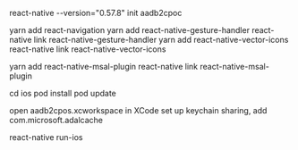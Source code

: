 react-native --version="0.57.8" init aadb2cpoc

yarn add react-navigation
yarn add react-native-gesture-handler
react-native link react-native-gesture-handler
yarn add react-native-vector-icons
react-native link react-native-vector-icons

yarn add react-native-msal-plugin
react-native link react-native-msal-plugin

cd ios
pod install
pod update

open aadb2cpos.xcworkspace in XCode
set up keychain sharing, add com.microsoft.adalcache

react-native run-ios